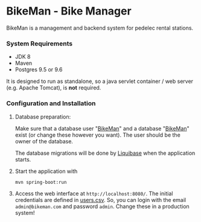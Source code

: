 BikeMan - Bike Manager
==========================

BikeMan is a management and backend system for pedelec rental stations.

### System Requirements

* JDK 8
* Maven
* Postgres 9.5 or 9.6

It is designed to run as standalone, so a java servlet container / web server (e.g. Apache Tomcat), is **not** required.

### Configuration and Installation

1. Database preparation:

    Make sure that a database user "[BikeMan](src/main/resources/config/application-prod.yml#L12)" and a database "[BikeMan](src/main/resources/config/application-prod.yml#L10)" exist (or change these however you want). The user should be the owner of the database.
    
    The database migrations will be done by [Liquibase](https://www.liquibase.org/) when the application starts.
    
    
2. Start the application with

    ```
    mvn spring-boot:run
    ```
    
3. Access the web interface at `http://localhost:8080/`. The initial credentials are defined in [users.csv](src/main/resources/config/liquibase/users.csv). So, you can login with the email `admin@bikeman.com` and password `admin`. Change these in a production system!

